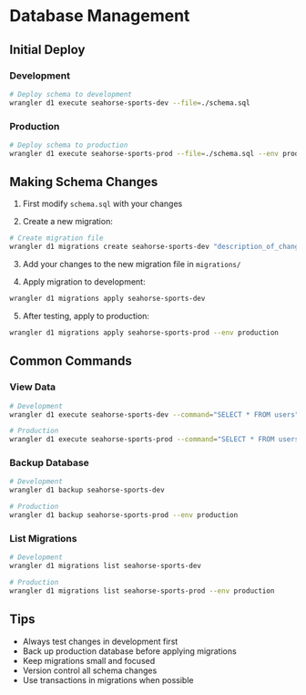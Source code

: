 # Database Management

## Initial Deploy

### Development

```bash
# Deploy schema to development
wrangler d1 execute seahorse-sports-dev --file=./schema.sql
```

### Production

```bash
# Deploy schema to production
wrangler d1 execute seahorse-sports-prod --file=./schema.sql --env production
```

## Making Schema Changes

1. First modify `schema.sql` with your changes

2. Create a new migration:

```bash
# Create migration file
wrangler d1 migrations create seahorse-sports-dev "description_of_changes"
```

3. Add your changes to the new migration file in `migrations/`

4. Apply migration to development:

```bash
wrangler d1 migrations apply seahorse-sports-dev
```

5. After testing, apply to production:

```bash
wrangler d1 migrations apply seahorse-sports-prod --env production
```

## Common Commands

### View Data

```bash
# Development
wrangler d1 execute seahorse-sports-dev --command="SELECT * FROM users"

# Production
wrangler d1 execute seahorse-sports-prod --command="SELECT * FROM users" --env production
```

### Backup Database

```bash
# Development
wrangler d1 backup seahorse-sports-dev

# Production
wrangler d1 backup seahorse-sports-prod --env production
```

### List Migrations

```bash
# Development
wrangler d1 migrations list seahorse-sports-dev

# Production
wrangler d1 migrations list seahorse-sports-prod --env production
```

## Tips

- Always test changes in development first
- Back up production database before applying migrations
- Keep migrations small and focused
- Version control all schema changes
- Use transactions in migrations when possible
